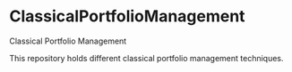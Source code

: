 # ClassicalPortfolioManagement
Classical Portfolio Management

This repository holds different classical portfolio management techniques. 
